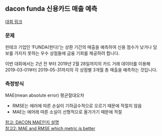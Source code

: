 ## dacon funda 신용카드 매출 예측
[대회 링크](https://dacon.io/competitions/official/140472/overview/)

### 문제
 핀테크 기업인 ‘FUNDA(펀다)’는 상환 기간의 매출을 예측하여 신용 점수가 낮거나 담보를 가지지 못하는 우수 상점들에 금융 기회를 제공하려 합니다.

 이번 대회에서는 2년 전 부터 2019년 2월 28일까지의 카드 거래 데이터를 이용해 2019-03-01부터 2019-05-31까지의 각 상점별 3개월 총 매출을 예측하는 것입니다.

### 측정방식
MAE(mean absolute error) 평균절대오차 
* RMSE는 에러에 따른 손실이 기하급수적으로 오르기 때문에 적절치 않음
* MAE는 에어레 따른 소실이 선형적으로 올가가기 때문에 적절

[참고: DACON MAE인지 설명](https://dacon.io/competitions/official/140472/talkboard/146525?page=4&dtype=recent&ptype=pub)  
[참고2: MAE and RMSE which metric is better](https://medium.com/human-in-a-machine-world/mae-and-rmse-which-metric-is-better-e60ac3bde13d)